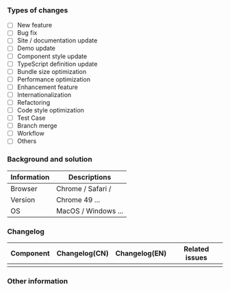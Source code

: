 <!-- Put an `x` in "[ ]" to check a box) -->

### Types of changes

- [ ] New feature
- [ ] Bug fix
- [ ] Site / documentation update
- [ ] Demo update
- [ ] Component style update
- [ ] TypeScript definition update
- [ ] Bundle size optimization
- [ ] Performance optimization
- [ ] Enhancement feature
- [ ] Internationalization
- [ ] Refactoring
- [ ] Code style optimization
- [ ] Test Case
- [ ] Branch merge
- [ ] Workflow
- [ ] Others

### Background and solution

| Information       | Descriptions|
| -------------- | -------------------- |
| Browser   | Chrome / Safari / |
| Version   | Chrome 49 ... |
| OS       | MacOS / Windows ... |

<!--
1. Describe the problem and the scenario.
2. GIF or snapshot should be provided if includes UI/interactive modification.
3. How to fix the problem, and list the final API implementation and usage sample if that is a new feature.
-->

### Changelog

<!--
Describe changes from the user side, and list all potential break changes or other risks.
--->

| Component | Changelog(CN) | Changelog(EN) | Related issues |
| --------- | ------------- | ------------- | -------------- |
|           |               |               |                |

### Other information